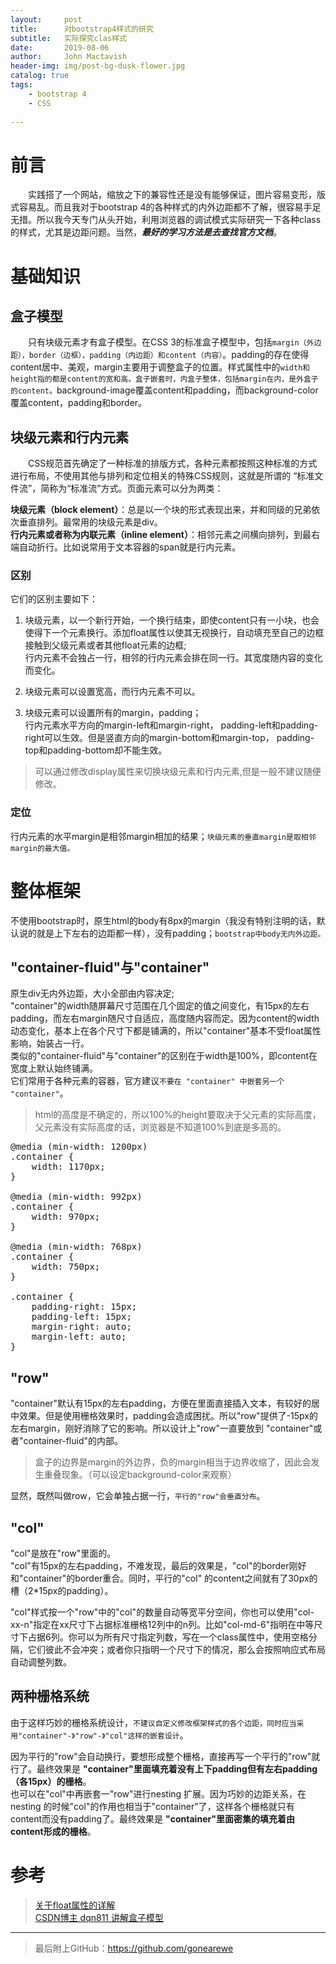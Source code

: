 ```yaml
---
layout:     post
title:      对bootstrap4样式的研究
subtitle:   实际探究clas样式
date:       2019-08-06
author:     John Mactavish
header-img: img/post-bg-dusk-flower.jpg
catalog: true
tags:
    - bootstrap 4
    - CSS
    
---
```

# 前言
&emsp;&emsp;实践搭了一个网站，缩放之下的兼容性还是没有能够保证，图片容易变形，版式容易乱。而且我对于bootstrap 4的各种样式的内外边距都不了解，很容易手足无措。所以我今天专门从头开始，利用浏览器的调试模式实际研究一下各种class的样式，尤其是边距问题。当然，***最好的学习方法是去查找官方文档***。

# 基础知识
## 盒子模型
&emsp;&emsp;只有块级元素才有盒子模型。在CSS 3的标准盒子模型中，包括```margin（外边距），border（边框），padding（内边距）和content（内容）```。padding的存在使得content居中、美观，margin主要用于调整盒子的位置。样式属性中的```width和height指的都是content的宽和高。盒子嵌套时，内盒子整体，包括margin在内，是外盒子的content。```background-image覆盖content和padding，而background-color覆盖content，padding和border。

## 块级元素和行内元素
&emsp;&emsp;CSS规范首先确定了一种标准的排版方式，各种元素都按照这种标准的方式进行布局，不使用其他与排列和定位相关的特殊CSS规则，这就是所谓的 “标准文件流”，简称为“标准流”方式。页面元素可以分为两类：   

**块级元素（block element）**：总是以一个块的形式表现出来，并和同级的兄弟依次垂直排列。最常用的块级元素是div。     
**行内元素或者称为内联元素（inline element）**：相邻元素之间横向排列，到最右端自动折行。比如说常用于文本容器的span就是行内元素。   
### 区别
它们的区别主要如下：   

1. 块级元素，以一个新行开始，一个换行结束，即使content只有一小块，也会使得下一个元素换行。添加float属性以使其无视换行，自动填充至自己的边框接触到父级元素或者其他float元素的边框;    
行内元素不会独占一行，相邻的行内元素会排在同一行。其宽度随内容的变化而变化。

2. 块级元素可以设置宽高，而行内元素不可以。

3. 块级元素可以设置所有的margin，padding；   
行内元素水平方向的margin-left和margin-right， padding-left和padding-right可以生效。但是竖直方向的margin-bottom和margin-top， padding-top和padding-bottom却不能生效。

>可以通过修改display属性来切换块级元素和行内元素,但是一般不建议随便修改。
### 定位
行内元素的水平margin是相邻margin相加的结果；```块级元素的垂直margin是取相邻margin的最大值。```

# 整体框架
不使用bootstrap时，原生html的body有8px的margin（我没有特别注明的话，默认说的就是上下左右的边距都一样），没有padding；```bootstrap中body无内外边距。```   
## "container-fluid"与"container"
原生div无内外边距，大小全部由内容决定;   
"container"的width随屏幕尺寸范围在几个固定的值之间变化，有15px的左右padding，而左右margin随尺寸自适应，高度随内容而定。因为content的width动态变化，基本上在各个尺寸下都是铺满的，所以"container"基本不受float属性影响，始装占一行。   
类似的"container-fluid"与"container"的区别在于width是100%，即content在宽度上默认始终铺满。   
它们常用于各种元素的容器，官方建议```不要在 "container" 中嵌套另一个 "container"```。

>html的高度是不确定的，所以100%的height要取决于父元素的实际高度，父元素没有实际高度的话，浏览器是不知道100%到底是多高的。
<pre>
@media (min-width: 1200px)
.container {
    width: 1170px;
}

@media (min-width: 992px)
.container {
    width: 970px;
}

@media (min-width: 768px)
.container {
    width: 750px;
}

.container {
    padding-right: 15px;
    padding-left: 15px;
    margin-right: auto;
    margin-left: auto;
}
</pre>
## "row"
"container"默认有15px的左右padding，方便在里面直接插入文本，有较好的居中效果。但是使用栅格效果时，padding会造成困扰。所以"row"提供了-15px的左右margin，刚好消除了它的影响。所以设计上"row"一直要放到 "container"或者"container-fluid"的内部。
>盒子的边界是margin的外边界，负的margin相当于边界收缩了，因此会发生重叠现象。（可以设定background-color来观察）

显然，既然叫做row，它会单独占据一行，```平行的"row"会垂直分布```。
## "col"
"col"是放在"row"里面的。   
"col"有15px的左右padding，不难发现，最后的效果是，"col"的border刚好和"container"的border重合。同时，平行的"col" 的content之间就有了30px的槽（2*15px的padding）。

"col"样式按一个"row"中的"col"的数量自动等宽平分空间，你也可以使用"col-xx-n"指定在xx尺寸下占据标准栅格12列中的n列。比如"col-md-6"指明在中等尺寸下占据6列。你可以为所有尺寸指定列数，写在一个class属性中，使用空格分隔，它们彼此不会冲突；或者你只指明一个尺寸下的情况，那么会按照响应式布局自动调整列数。
## 两种栅格系统
由于这样巧妙的栅格系统设计，```不建议自定义修改框架样式的各个边距，同时应当采用"container"-》"row"-》"col"这样的嵌套设计```。   

因为平行的"row"会自动换行，要想形成整个栅格，直接再写一个平行的"row"就行了。最终效果是 **"container"里面填充着没有上下padding但有左右padding（各15px）的栅格**。   
也可以在"col"中再嵌套一"row"进行nesting 扩展。因为巧妙的边距关系，在 nesting 的时候"col"的作用也相当于"container"了，这样各个栅格就只有content而没有padding了。最终效果是 **"container"里面密集的填充着由content形成的栅格**。







# 参考
>[关于float属性的详解](https://blog.csdn.net/weixin_36185028/article/details/52695737)    
>[CSDN博主 dqn811 讲解盒子模型](https://blog.csdn.net/dqn811/article/details/77414326)    

***  
>最后附上GitHub：<https://github.com/gonearewe>
